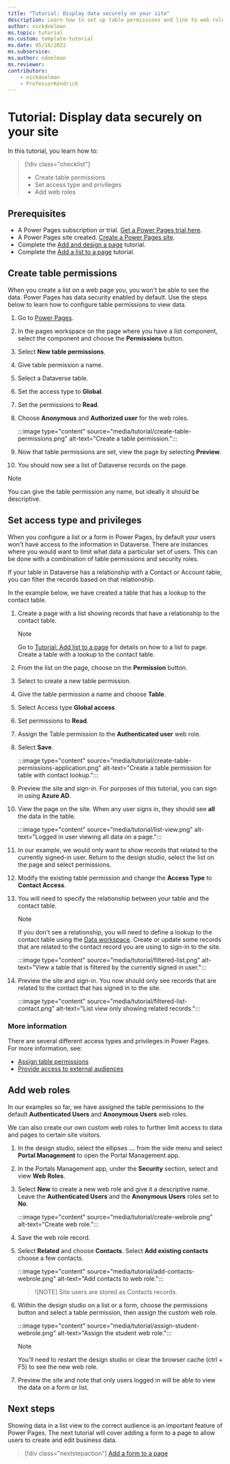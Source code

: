 ```yaml
---
title: "Tutorial: Display data securely on your site"
description: Learn how to set up table permissions and link to web roles.
author: nickdoelman
ms.topic: tutorial
ms.custom: template-tutorial
ms.date: 05/16/2022
ms.subservice:
ms.author: ndoelman 
ms.reviewer: 
contributors:
    - nickdoelman
    - ProfessorKendrick
---
```


# Tutorial: Display data securely on your site 

In this tutorial, you learn how to:

> [!div class="checklist"]
> * Create table permissions
> * Set access type and privileges
> * Add web roles

## Prerequisites

- A Power Pages subscription or trial. [Get a Power Pages trial here](trial-signup.md).
- A Power Pages site created. [Create a Power Pages site](create-manage.md).
- Complete the [Add and design a page](tutorial-add-webpage.md) tutorial.
- Complete the [Add a list to a page](tutorial-add-list-to-page.md) tutorial.

## Create table permissions

When you create a list on a web page you, you won't be able to see the data. Power Pages has data security enabled by default. Use the steps below to learn how to configure table permissions to view data.

1. Go to [Power Pages](https://make.powerpages.microsoft.com/).

1. In the pages workspace on the page where you have a list component, select the component and choose the **Permissions** button.

1. Select **New table permissions**.

1. Give table permission a name.  

1. Select a Dataverse table.

1. Set the access type to **Global**.

1. Set the permissions to **Read**.

1. Choose **Anonymous** and **Authorized user** for the web roles.

    :::image type="content" source="media/tutorial/create-table-permissions.png" alt-text="Create a table permission.":::

1. Now that table permissions are set, view the page by selecting **Preview**.

1. You should now see a list of Dataverse records on the page.

> [!NOTE]
> You can give the table permission any name, but ideally it should be descriptive.  

## Set access type and privileges

When you configure a list or a form in Power Pages, by default your users won't have access to the information in Dataverse. There are instances where you would want to limit what data a particular set of users. This can be done with a combination of table permissions and security roles.

If your table in Dataverse has a relationship with a Contact or Account table, you can filter the records based on that relationship.

In the example below, we have created a table that has a lookup to the contact table.

1. Create a page with a list showing records that have a relationship to the contact table.

    > [!NOTE]
    > Go to [Tutorial: Add list to a page](tutorial-add-list-to-page.md) for details on how to a list to page. Create a table with a lookup to the contact table.

1. From the list on the page, choose on the **Permission** button.

1. Select to create a new table permission.

1. Give the table permission a name and choose **Table**.

1. Select Access type **Global access**.

1. Set permissions to **Read**.

1. Assign the Table permission to the **Authenticated user** web role.

1. Select **Save**.

    :::image type="content" source="media/tutorial/create-table-permissions-application.png" alt-text="Create a table permission for table with contact lookup.":::

1. Preview the site and sign-in. For purposes of this tutorial, you can sign in using **Azure AD**.

1. View the page on the site. When any user signs in, they should see **all** the data in the table.

    :::image type="content" source="media/tutorial/list-view.png" alt-text="Logged in user viewing all data on a page.":::

1. In our example, we would only want to show records that related to the currently signed-in user. Return to the design studio, select the list on the page and select permissions.

1. Modify the existing table permission and change the **Access Type** to **Contact Access**.

1. You will need to specify the relationship between your table and the contact table.

    > [!NOTE]
    > If you don't see a relationship, you will need to define a lookup to the contact table using the [Data workspace](use-data-workspace.md). Create or update some records that are related to the contact record you are using to sign-in to the site.

    :::image type="content" source="media/tutorial/filtered-list.png" alt-text="View a table that is filtered by the currently signed in user.":::

1. Preview the site and sign-in. You now should only see records that are related to the contact that has signed in to the site.

    :::image type="content" source="media/tutorial/filtered-list-contact.png" alt-text="List view only showing related records.":::


### More information

There are several different access types and privileges in Power Pages.  
For more information, see: 
 - [Assign table permissions](../security/assign-table-permissions.md) 
 - [Provide access to external audiences](../security/external-access.md)

## Add web roles

In our examples so far, we have assigned the table permissions to the default **Authenticated Users** and **Anonymous Users** web roles. 

We can also create our own custom web roles to further limit access to data and pages to certain site visitors.

1. In the design studio, select the ellipses **...** from the side menu and select **Portal Management** to open the Portal Management app.

1. In the Portals Management app, under the **Security** section, select and view **Web Roles**.

1. Select **New** to create a new web role and give it a descriptive name. Leave the **Authenticated Users** and the **Anonymous Users** roles set to **No**.

    :::image type="content" source="media/tutorial/create-webrole.png" alt-text="Create web role.":::

1. Save the web role record.  

1. Select **Related** and choose **Contacts**. Select **Add existing contacts** choose a few contacts.

    :::image type="content" source="media/tutorial/add-contacts-webrole.png" alt-text="Add contacts to web role.":::

    > ![NOTE]
    > Site users are stored as Contacts records.

1. Within the design studio on a list or a form, choose the permissions button and select a table permission, then assign the custom web role.

    :::image type="content" source="media/tutorial/assign-student-webrole.png" alt-text="Assign the student web role.":::

    > [!NOTE]
    > You'll need to restart the design studio or clear the browser cache (ctrl + F5) to see the new web role.

1. Preview the site and note that only users logged in will be able to view the data on a form or list.

## Next steps

Showing data in a list view to the correct audience is an important feature of Power Pages. The next tutorial will cover adding a form to a page to allow users to create and edit business data.

> [!div class="nextstepaction"]
> [Add a form to a page](tutorial-add-form-to-page.md)